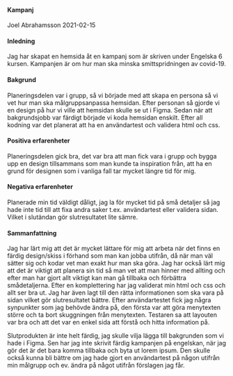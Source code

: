 #### Kampanj

Joel Abrahamsson 2021-02-15

#### Inledning

Jag har skapat en hemsida åt en kampanj som är skriven under Engelska 6 kursen. Kampanjen är om hur man ska minska smittspridningen av covid-19.

#### Bakgrund

Planeringsdelen var i grupp, så vi började med att skapa en persona så vi vet hur man ska målgruppsanpassa hemsidan. Efter personan så gjorde vi en design på hur vi ville att hemsidan skulle se ut i Figma. Sedan när att bakgrundsjobb var färdigt började vi koda hemsidan enskilt. Efter all kodning var det planerat att ha en användartest och validera html och css.

#### Positiva erfarenheter

Planeringsdelen gick bra, det var bra att man fick vara i grupp och bygga upp en design tillsammans som man kunde ta inspiration från, att ha en grund för designen som i vanliga fall tar mycket längre tid för mig.

#### Negativa erfarenheter

Planerade min tid väldigt dåligt, jag la för mycket tid på små detaljer så jag hade inte tid till att fixa andra saker t.ex. användartest eller validera sidan. Vilket i slutändan gör slutresultatet lite sämre.

#### Sammanfattning

Jag har lärt mig att det är mycket lättare för mig att arbeta när det finns en färdig design/skiss i förhand som man kan jobba utifrån, då när man väl sätter sig och kodar vet man exakt hur man ska göra. Jag har också lärt mig att det är viktigt att planera sin tid så man vet att man hinner med allting och efter man har gjort allt viktigt kan man gå tillbaka och förbättra smådetaljerna. Efter en komplettering har jag validerat min html och css och allt ser bra ut. Jag har även lagt till den rätta informationen som ska vara på sidan vilket gör slutresultatet bättre. Efter användartestet fick jag några synpunkter som jag behövde ändra på, den första var att göra menytexten större och ta bort skuggningen från menytexten. Testaren sa att layouten var bra och att det var en enkel sida att förstå och hitta information på.

Slutprodukten är inte helt färdig, jag skulle vilja lägga till bakgrunden som vi hade i Figma. Sen har jag inte skrivit färdig kampanjen på engelskan, när jag gör det är det bara komma tillbaka och byta ut lorem ipsum. Den skulle också kunna bli bättre om jag hade gjort en användartest på någon utifrån min målgrupp och ev. ändra på något utifrån förslagen jag får.
